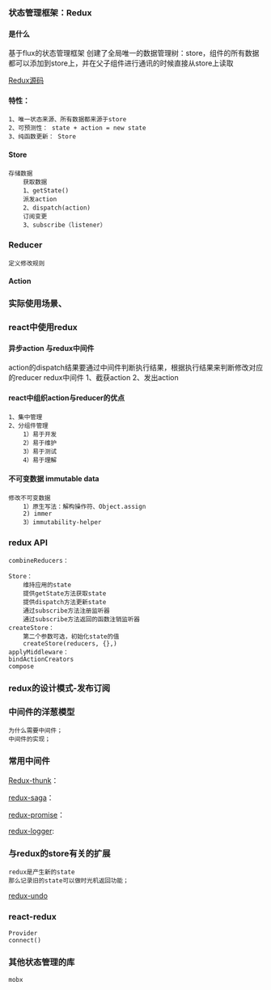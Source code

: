 ### 状态管理框架：Redux
#### 是什么
基于flux的状态管理框架
创建了全局唯一的数据管理树：store，组件的所有数据都可以添加到store上，并在父子组件进行通讯的时候直接从store上读取

[Redux源码](https://github.com/reduxjs/redux/tree/master/src)

#### 特性：
    1、唯一状态来源、所有数据都来源于store
    2、可预测性： state + action = new state
    3、纯函数更新： Store
#### Store
    存储数据
        获取数据
        1、getState()
        派发action
        2、dispatch(action)
        订阅变更
        3、subscribe（listener）
### Reducer
    定义修改规则
#### Action

### 实际使用场景、

### react中使用redux


#### 异步action 与redux中间件

action的dispatch结果要通过中间件判断执行结果，根据执行结果来判断修改对应的reducer 
    redux中间件
        1、截获action
        2、发出action

#### react中组织action与reducer的优点
    1、集中管理
    2、分组件管理
        1）易于开发
        2）易于维护
        3）易于测试
        4）易于理解
#### 不可变数据 immutable data
    修改不可变数据
        1）原生写法：解构操作符、Object.assign
        2) immer
        3）immutability-helper

### redux API
    combineReducers：

    Store：
        维持应用的state
        提供getState方法获取state
        提供dispatch方法更新state
        通过subscribe方法注册监听器
        通过subscribe方法返回的函数注销监听器
    createStore：
        第二个参数可选，初始化state的值
        createStore(reducers, {},)
    applyMiddleware：
    bindActionCreators
    compose

### redux的设计模式-发布订阅

### 中间件的洋葱模型
    为什么需要中间件；
    中间件的实现；

### 常用中间件
[Redux-thunk](https://github.com/reduxjs/redux-thunk)：

[redux-saga](https://github.com/LogRocket/redux-logger)：

[redux-promise](https://github.com/redux-utilities/redux-promise)：

[redux-logger](https://github.com/LogRocket/redux-logger):
### 与redux的store有关的扩展
    redux是产生新的state
    那么记录旧的state可以做时光机返回功能；
[redux-undo](https://github.com/omnidan/redux-undo)
### react-redux
    Provider
    connect()

### 其他状态管理的库
    mobx
